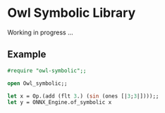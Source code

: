 # Owl Symbolic Library

Working in progress ...

## Example 


```ocaml
#require "owl-symbolic";;

open Owl_symbolic;; 

let x = Op.(add (flt 3.) (sin (ones [|3;3|])));;
let y = ONNX_Engine.of_symbolic x
```
